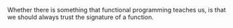 Whether there is something that functional programming teaches us, is that we should always trust the 
signature of a function. 